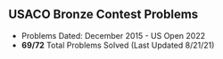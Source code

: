 ## USACO Bronze Contest Problems

- Problems Dated: December 2015 - US Open 2022
- **69/72** Total Problems Solved (Last Updated 8/21/21)

